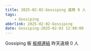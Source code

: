 ```yaml
---
title: 2025-02-02-Gossiping 違規 0 人
tags:
    - Gossiping
abbrlink: 2025-02-02-Gossiping
date: Gossiping-2025-02-02 12:00:00
---
```

Gossiping 板 [板規連結](https://www.ptt.cc/bbs/Gossiping/M.1637425085.A.07D.html)
昨天違規 0 人
